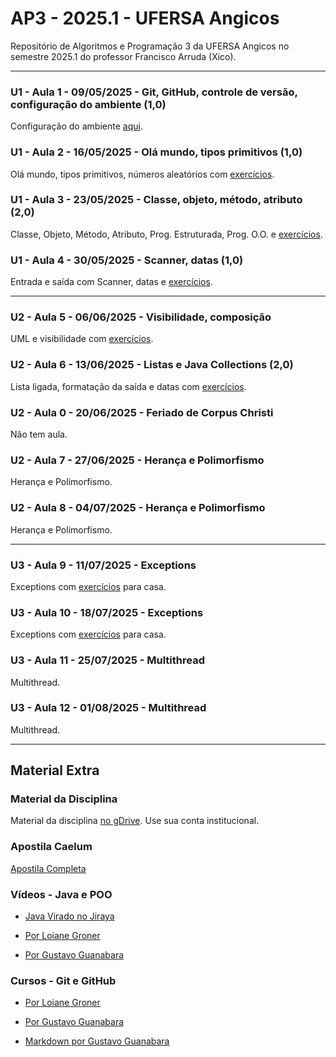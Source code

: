 # AP3 - 2025.1 - UFERSA Angicos

Repositório de Algoritmos e Programação 3 da UFERSA Angicos no semestre 2025.1 do professor Francisco Arruda (Xico).

---
### U1 - Aula 1 - 09/05/2025 - Git, GitHub, controle de versão, configuração do ambiente (1,0)

Configuração do ambiente [aqui](unidade1/aula1.md).

### U1 - Aula 2 - 16/05/2025 - Olá mundo, tipos primitivos (1,0)

Olá mundo, tipos primitivos, números aleatórios com [exercícios](unidade1/aula2.md).

### U1 - Aula 3 - 23/05/2025 - Classe, objeto, método, atributo (2,0)

Classe, Objeto, Método, Atributo, Prog. Estruturada, Prog. O.O. e [exercícios](unidade1/aula3.md).

### U1 - Aula 4 - 30/05/2025 - Scanner, datas (1,0)

Entrada e saída com Scanner, datas e [exercícios](unidade1/aulaX.md).

---

### U2 - Aula 5 - 06/06/2025 - Visibilidade, composição 
UML e visibilidade com [exercícios](unidade2/unidade2_exercicio2.md).

### U2 -  Aula 6 - 13/06/2025 - Listas e Java Collections (2,0)

Lista ligada, formatação da saída e datas com [exercícios](unidade1/aulaX.md).

### U2 - Aula 0 - 20/06/2025 - Feriado de Corpus Christi

Não tem aula.

### U2 - Aula 7 - 27/06/2025 - Herança e Polimorfismo 

Herança e Polimorfismo.

### U2 -  Aula 8 - 04/07/2025 - Herança e Polimorfismo 

Herança e Polimorfismo.

---

### U3 - Aula 9 - 11/07/2025 - Exceptions 

Exceptions com [exercícios](unidade3/unidade3_exercicio1.md) para casa.

### U3 - Aula 10 - 18/07/2025 - Exceptions

Exceptions com [exercícios](unidade3/unidade3_exercicio1.md) para casa.

### U3 - Aula 11 - 25/07/2025 - Multithread 

Multithread.

### U3 - Aula 12 - 01/08/2025 - Multithread 

Multithread.

---

## Material Extra

### Material da Disciplina

Material da disciplina [no gDrive](https://drive.google.com/open?id=14o4RGFiv-L3rsyZba_9s89CPgVW_4-Ak). Use sua conta institucional.

### Apostila Caelum

[Apostila Completa](https://www.alura.com.br/apostila-java-orientacao-objetos/)

### Vídeos - Java e POO

- [Java Virado no Jiraya](https://www.youtube.com/playlist?list=PL62G310vn6nFIsOCC0H-C2infYgwm8SWW)

- [Por Loiane Groner](https://www.youtube.com/playlist?list=PLGxZ4Rq3BOBq0KXHsp5J3PxyFaBIXVs3r)

- [Por Gustavo Guanabara](https://www.youtube.com/playlist?list=PLHz_AreHm4dkqe2aR0tQK74m8SFe-aGsY)

### Cursos - Git e GitHub

- [Por Loiane Groner](https://www.youtube.com/watch?v=UMhskLXJuq4)

- [Por Gustavo Guanabara](https://www.youtube.com/watch?v=xEKo29OWILE&list=PLHz_AreHm4dm7ZULPAmadvNhH6vk9oNZA)

- [Markdown por Gustavo Guanabara](/git_github_gguanabara)
